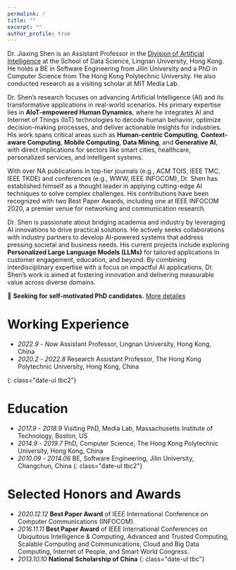 ```yaml
---
permalink: /
title: ""
excerpt: ""
author_profile: true
---
```


Dr. Jiaxing Shen is an Assistant Professor in the [Division of Artificial Intelligence](https://www.ln.edu.hk/sds/dai) at the School of Data Science, Lingnan University, Hong Kong. 
He holds a BE in Software Engineering from Jilin University and a PhD in Computer Science from The Hong Kong Polytechnic University. 
He also conducted research as a visiting scholar at MIT Media Lab.

Dr. Shen’s research focuses on advancing Artificial Intelligence (AI) and its transformative applications in real-world scenarios. His primary expertise lies in **AIoT-empowered Human Dynamics**, where he integrates AI and Internet of Things (IoT) technologies to decode human behavior, optimize decision-making processes, and deliver actionable insights for industries. 
His work spans critical areas such as **Human-centric Computing**, **Context-aware Computing**, **Mobile Computing**, **Data Mining**, and **Generative AI**, with direct implications for sectors like smart cities, healthcare, personalized services, and intelligent systems.

With over <span id='num_total'>NA</span> publications in top-tier journals (e.g., ACM TOIS, IEEE TMC, IEEE TKDE) and conferences (e.g., WWW, IEEE INFOCOM), Dr. Shen has established himself as a thought leader in applying cutting-edge AI techniques to solve complex challenges. His contributions have been recognized with two Best Paper Awards, including one at IEEE INFOCOM 2020, a premier venue for networking and communication research.

Dr. Shen is passionate about bridging academia and industry by leveraging AI innovations to drive practical solutions. He actively seeks collaborations with industry partners to develop AI-powered systems that address pressing societal and business needs. His current projects include exploring **Personalized Large Language Models (LLMs)** for tailored applications in customer engagement, education, and beyond.
By combining interdisciplinary expertise with a focus on impactful AI applications, Dr. Shen’s work is aimed at fostering innovation and delivering measurable value across diverse domains.

📌 **Seeking for self-motivated PhD candidates.** <a href="/rpgadmission.html" target="_parent">More detailes</a>

<!-- I have contributed over <span id='num_total'>NA</span> publications to esteemed journals including ACM TOIS, ACM IMWUT, IEEE TMC, IEEE TKDE, IEEE TPDS, and JSAC as well as prestigious conferences such as WWW, IEEE INFOCOM, and IEEE ICDM.
I am honored to have received two best paper awards, one of which was presented at IEEE INFOCOM 2020, a leading conference in networking and communications.

**<span class="realistic-marker-highlight">One PhD Position Available (2025/26 Intake)</span>**
- Personalised LLM

Candidates are expected to 1) hold at least a Bachelor degree in Computer Science, Data Science, or a related field from a recognized institution, 2) work independently and collaboratively in a research team.
Interested applicants are encouraged to email their CV and a brief statement of research interests.  -->


# Working Experience
- *2022.9* - *Now* Assistant Professor, Lingnan University, Hong Kong, China
- *2020.2* - *2022.8* Research Assistant Professor, The Hong Kong Polytechnic University, Hong Kong, China
<!-- - *2019.8* - *2020.1* Joint Postdoctoral Fellow, MIT x PolyU -->
{: class="date-ul tbc2"}


# Education 
- *2017.9* - *2018.9* Visiting PhD, Media Lab, Massachusetts Institute of Technology, Boston, US
- *2014.9* - *2019.7* PhD, Computer Science, The Hong Kong Polytechnic University, Hong Kong, China
- *2010.09* - *2014.06* BE, Software Engineering, Jilin University, Changchun, China 
{: class="date-ul tbc2"}


# Selected Honors and Awards
- *2020.12.12* **Best Paper Award** of IEEE International Conference on Computer Communications (INFOCOM).
- *2016.11.11* **Best Paper Award** of IEEE International Conferences on Ubiquitous Intelligence & Computing, Advanced and Trusted Computing, Scalable Computing and Communications, Cloud and Big Data Computing, Internet of People, and Smart World Congress.
- *2013.10.10* **National Scholarship of China**
{: class="date-ul tbc"}


<span style="display: none;">
<script type="text/javascript" id="clustrmaps" src="//clustrmaps.com/map_v2.js?d=Lm2ocHX5LbyL6rdlFbrvkxSqjyv6SHWZChWgQZ7spQQ"></script>
</span>